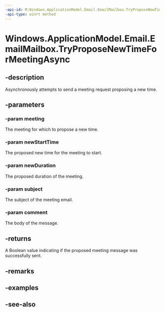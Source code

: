 ```yaml
---
-api-id: M:Windows.ApplicationModel.Email.EmailMailbox.TryProposeNewTimeForMeetingAsync(Windows.ApplicationModel.Email.EmailMessage,Windows.Foundation.DateTime,Windows.Foundation.TimeSpan,System.String,System.String)
-api-type: winrt method
---
```


<!-- Method syntax
public Windows.Foundation.IAsyncOperation<bool> TryProposeNewTimeForMeetingAsync(Windows.ApplicationModel.Email.EmailMessage meeting, Windows.Foundation.DateTime newStartTime, Windows.Foundation.TimeSpan newDuration, System.String subject, System.String comment)
-->

# Windows.ApplicationModel.Email.EmailMailbox.TryProposeNewTimeForMeetingAsync

## -description
Asynchronously attempts to send a meeting request proposing a new time.

## -parameters
### -param meeting
The meeting for which to propose a new time.

### -param newStartTime
The proposed new time for the meeting to start.

### -param newDuration
The proposed duration of the meeting.

### -param subject
The subject of the meeting email.

### -param comment
The body of the message.

## -returns
A Boolean value indicating if the proposed meeting message was successfully sent.

## -remarks

## -examples

## -see-also
